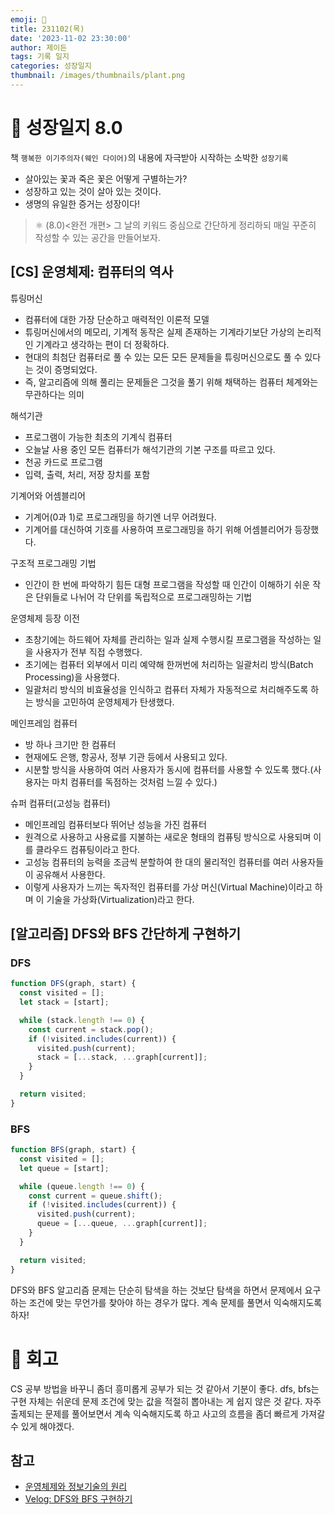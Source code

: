 ```yaml
---
emoji: 🌱
title: 231102(목)
date: '2023-11-02 23:30:00'
author: 제이든
tags: 기록 일지
categories: 성장일지
thumbnail: /images/thumbnails/plant.png
---
```


# 🌱 성장일지 8.0

책 `행복한 이기주의자(웨인 다이어)`의 내용에 자극받아 시작하는 소박한 `성장기록`

- 살아있는 꽃과 죽은 꽃은 어떻게 구별하는가?
- 성장하고 있는 것이 살아 있는 것이다.
- 생명의 유일한 증거는 성장이다!

> ⚛ (8.0)<완전 개편> 그 날의 키워드 중심으로 간단하게 정리하되 매일 꾸준히 작성할 수 있는 공간을 만들어보자.

## [CS] 운영체제: 컴퓨터의 역사

튜링머신

- 컴퓨터에 대한 가장 단순하고 매력적인 이론적 모델
- 튜링머신에서의 메모리, 기계적 동작은 실제 존재하는 기계라기보단 가상의 논리적인 기계라고 생각하는 편이 더 정확하다.
- 현대의 최첨단 컴퓨터로 풀 수 있는 모든 모든 문제들을 튜링머신으로도 풀 수 있다는 것이 증명되었다.
- 즉, 알고리즘에 의해 풀리는 문제들은 그것을 풀기 위해 채택하는 컴퓨터 체계와는 무관하다는 의미

해석기관

- 프로그램이 가능한 최초의 기계식 컴퓨터
- 오늘날 사용 중인 모든 컴퓨터가 해석기관의 기본 구조를 따르고 있다.
- 천공 카드로 프로그램
- 입력, 출력, 처리, 저장 장치를 포함

기계어와 어셈블리어

- 기계어(0과 1)로 프로그래밍을 하기엔 너무 어려웠다.
- 기계어를 대신하여 기호를 사용하여 프로그래밍을 하기 위해 어셈블리어가 등장했다.

구조적 프로그래밍 기법

- 인간이 한 번에 파악하기 힘든 대형 프로그램을 작성할 때 인간이 이해하기 쉬운 작은 단위들로 나뉘어 각 단위를 독립적으로 프로그래밍하는 기법

운영체제 등장 이전

- 초창기에는 하드웨어 자체를 관리하는 일과 실제 수행시킬 프로그램을 작성하는 일을 사용자가 전부 직접 수행했다.
- 초기에는 컴퓨터 외부에서 미리 예약해 한꺼번에 처리하는 일괄처리 방식(Batch Processing)을 사용했다.
- 일괄처리 방식의 비효율성을 인식하고 컴퓨터 자체가 자동적으로 처리해주도록 하는 방식을 고민하여 운영체제가 탄생했다.

메인프레임 컴퓨터

- 방 하나 크기만 한 컴퓨터
- 현재에도 은행, 항공사, 정부 기관 등에서 사용되고 있다.
- 시분할 방식을 사용하여 여러 사용자가 동시에 컴퓨터를 사용할 수 있도록 했다.(사용자는 마치 컴퓨터를 독점하는 것처럼 느낄 수 있다.)

슈퍼 컴퓨터(고성능 컴퓨터)

- 메인프레임 컴퓨터보다 뛰어난 성능을 가진 컴퓨터
- 원격으로 사용하고 사용료를 지불하는 새로운 형태의 컴퓨팅 방식으로 사용되며 이를 클라우드 컴퓨팅이라고 한다.
- 고성능 컴퓨터의 능력을 조금씩 분할하여 한 대의 물리적인 컴퓨터를 여러 사용자들이 공유해서 사용한다.
- 이렇게 사용자가 느끼는 독자적인 컴퓨터를 가상 머신(Virtual Machine)이라고 하며 이 기술을 가상화(Virtualization)라고 한다.

## [알고리즘] DFS와 BFS 간단하게 구현하기

### DFS

```js
function DFS(graph, start) {
  const visited = [];
  let stack = [start];

  while (stack.length !== 0) {
    const current = stack.pop();
    if (!visited.includes(current)) {
      visited.push(current);
      stack = [...stack, ...graph[current]];
    }
  }

  return visited;
}
```

### BFS

```js
function BFS(graph, start) {
  const visited = [];
  let queue = [start];

  while (queue.length !== 0) {
    const current = queue.shift();
    if (!visited.includes(current)) {
      visited.push(current);
      queue = [...queue, ...graph[current]];
    }
  }

  return visited;
}
```

DFS와 BFS 알고리즘 문제는 단순히 탐색을 하는 것보단 탐색을 하면서 문제에서 요구하는 조건에 맞는 무언가를 찾아야 하는 경우가 많다. 계속 문제를 풀면서 익숙해지도록 하자!

# 📝 회고

CS 공부 방법을 바꾸니 좀더 흥미롭게 공부가 되는 것 같아서 기분이 좋다. dfs, bfs는 구현 자체는 쉬운데 문제 조건에 맞는 값을 적절히 뽑아내는 게 쉽지 않은 것 같다. 자주 출제되는 문제를 풀어보면서 계속 익숙해지도록 하고 사고의 흐름을 좀더 빠르게 가져갈 수 있게 해야겠다.

## 참고

- [운영체제와 정보기술의 원리](https://product.kyobobook.co.kr/detail/S000001772604)
- [Velog: DFS와 BFS 구현하기](https://velog.io/@sean2337/Algorithm-DFS%EC%99%80-BFS%EC%9D%98-%EC%89%AC%EC%9A%B4-%EA%B0%9C%EB%85%90-JavaScript-%EA%B5%AC%ED%98%84-%EB%B0%A9%EB%B2%95)
